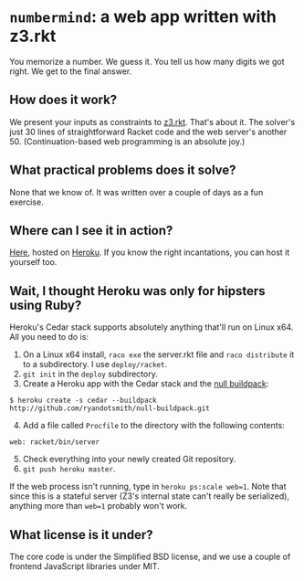 `numbermind`: a web app written with z3.rkt
===========================================

You memorize a number. We guess it. You tell us how many digits we got right.
We get to the final answer.

How does it work?
-----------------

We present your inputs as constraints to
[z3.rkt](https://github.com/sid0/z3.rkt). That's about it. The solver's just
30 lines of straightforward Racket code and the web server's another 50.
(Continuation-based web programming is an absolute joy.)

What practical problems does it solve?
--------------------------------------

None that we know of. It was written over a couple of days as a fun exercise.

Where can I see it in action?
-----------------------------

[Here](http://numbermind.less-broken.com/), hosted on
[Heroku](http://www.heroku.com/). If you know the right incantations, you can
host it yourself too.

Wait, I thought Heroku was only for hipsters using Ruby?
--------------------------------------------------------

Heroku's Cedar stack supports absolutely anything that'll run on Linux x64.
All you need to do is:

1. On a Linux x64 install, `raco exe` the server.rkt file and `raco
distribute` it to a subdirectory. I use `deploy/racket`.
2. `git init` in the `deploy` subdirectory.
3. Create a Heroku app with the Cedar stack and the [null buildpack](https://github.com/ryandotsmith/null-buildpack):
```
$ heroku create -s cedar --buildpack http://github.com/ryandotsmith/null-buildpack.git
```
4. Add a file called `Procfile` to the directory with the following contents:
```
web: racket/bin/server
```
5. Check everything into your newly created Git repository.
6. `git push heroku master`.

If the web process isn't running, type in `heroku ps:scale web=1`. Note that
since this is a stateful server (Z3's internal state can't really be
serialized), anything more than `web=1` probably won't work.

What license is it under?
-------------------------

The core code is under the Simplified BSD license, and we use a couple of
frontend JavaScript libraries under MIT.
